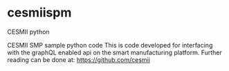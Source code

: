 # cesmiispm
CESMII python

CESMII SMP sample python code
This is code developed for interfacing with the graphQL enabled api on the smart manufacturing platform.
Further reading can be done at: https://github.com/cesmii

